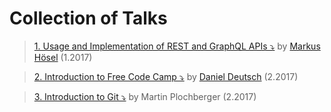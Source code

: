 # Collection of Talks

>[1. Usage and Implementation of REST and GraphQL APIs ⤵️](https://github.com/FCCVienna/FCCVienna/raw/master/talks/rest_graphql.ppt)
> by [Markus Hösel](http://www.hoeselm.at) (1.2017)


>[2. Introduction to Free Code Camp ⤵️](https://prezi.com/r3s3kjl_yfln/intro-free-code-camp/)
> by [Daniel Deutsch](https://www.linkedin.com/in/daniel-deutsch-b95611127/) (2.2017)


>[3. Introduction to Git ⤵️]()
> by Martin Plochberger (2.2017)

